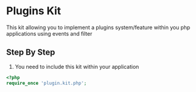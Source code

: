 # Plugins Kit

This kit allowing you to implement a plugins system/feature within you php applications using events and filter

## Step By Step
1. You need to include this kit within your application
``` php
<?php
require_once 'plugin.kit.php';
```